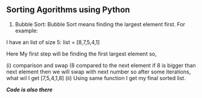 <b><h2>Sorting Agorithms using Python </h2></b>

1. Bubble Sort: Bubble Sort means finding the largest element first. For example:

I have an list of size 5:
list = [8,7,5,4,1]

Here My first step will be finding the first largest element so,

(i) comparison and swap (8 compared to the next element if 8 is bigger than next element then we will swap with next number so after some iterations, what wil I get
 [7,5,4,1,8]
(ii) Using same function I get my final sorted list.

<b> <i> Code is also there <i> <b>
